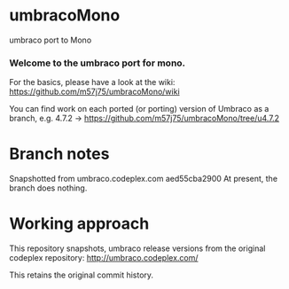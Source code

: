 umbracoMono
===========

umbraco port to Mono

### Welcome to the umbraco port for mono.

For the basics, please have a look at the wiki: 
https://github.com/m57j75/umbracoMono/wiki


You can find work on each ported (or porting) version of Umbraco
as a branch, 
e.g. 4.7.2 -> https://github.com/m57j75/umbracoMono/tree/u4.7.2

# Branch notes
Snapshotted from umbraco.codeplex.com aed55cba2900
At present, the branch does nothing.

# Working approach 
This repository snapshots, umbraco release versions 
from the original codeplex repository: http://umbraco.codeplex.com/

This retains the original commit history.





